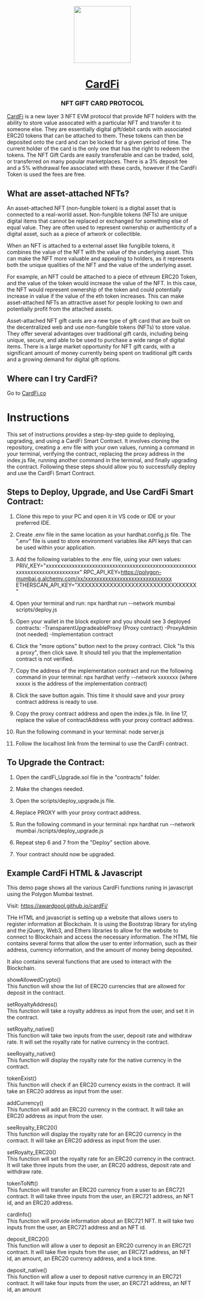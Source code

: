 <p align="center">
  <img src="https://assets.website-files.com/61f6aa17c5e295029bca4d0e/61f6aa17c5e295244aca4eaf_SportingDAO-Logo-256x256.png" width="150">
</p>
<h1 align="center" id="cardfi"><strong><a href="https://cardfi.co">CardFi</a></strong></h1>
<h3 align="center"><strong>NFT GIFT CARD PROTOCOL</strong></h1>
 
[CardFi](https://cardfi.co) is a new layer 3 NFT EVM protocol that provide NFT holders with the ability to store value assocated with a particular NFT and transfer it to someone else. They are essentially digital gift/debit cards with associated ERC20 tokens that can be attached to them. These tokens can then be deposited onto the card and can be locked for a given period of time. The current holder of the card is the only one that has the right to redeem the tokens. The NFT Gift Cards are easily transferable and can be traded, sold, or transferred on many popular marketplaces. There is a 3% deposit fee and a 5% withdrawal fee associated with these cards, however if the CardFi Token is used the fees are free.

## **What are asset-attached NFTs?**

An asset-attached NFT (non-fungible token) is a digital asset that is connected to a real-world asset. Non-fungible tokens (NFTs) are unique digital items that cannot be replaced or exchanged for something else of equal value. They are often used to represent ownership or authenticity of a digital asset, such as a piece of artwork or collectible.

When an NFT is attached to a external asset like fungibile tokens, it combines the value of the NFT with the value of the underlying asset. This can make the NFT more valuable and appealing to holders, as it represents both the unique qualities of the NFT and the value of the underlying asset.

For example, an NFT could be attached to a piece of ethreum ERC20 Token, and the value of the token would increase the value of the NFT. In this case, the NFT would represent ownership of the token and could potentially increase in value if the value of the eth token increases. This can make asset-attached NFTs an attractive asset for people looking to own and potentially profit from the attached assets.

Asset-attached NFT gift cards are a new type of gift card that are built on the decentralized web and use non-fungible tokens (NFTs) to store value. They offer several advantages over traditional gift cards, including being unique, secure, and able to be used to purchase a wide range of digital items. There is a large market opportunity for NFT gift cards, with a significant amount of money currently being spent on traditional gift cards and a growing demand for digital gift options.

## Where can I try CardFi?
Go to [CardFi.co](https://cardfi.co)

# **Instructions**

This set of instructions provides a step-by-step guide to deploying, upgrading, and using a CardFi Smart Contract. It involves cloning the repository, creating a .env file with your own values, running a command in your terminal, verifying the contract, replacing the proxy address in the index.js file, running another command in the terminal, and finally upgrading the contract. Following these steps should allow you to successfully deploy and use the CardFi Smart Contract.

## **Steps to Deploy, Upgrade, and Use CardFi Smart Contract:**

1. Clone this repo to your PC and open it in VS code or IDE or your preferred IDE.

2. Create .env file in the same location as your hardhat.config.js file. The ".env" file is used to store environment variables like API keys that can be used within your application.

3. Add the following variables to the .env file, using your own values:
     PRIV_KEY="xxxxxxxxxxxxxxxxxxxxxxxxxxxxxxxxxxxxxxxxxxxxxxxxxxxxxxxxxxxxxxxxxxxxxxxxxx"
     RPC_API_KEY=https://polygon-mumbai.g.alchemy.com/xx/xxxxxxxxxxxxxxxxxxxxxxxxxxxxxx
     ETHERSCAN_API_KEY="XXXXXXXXXXXXXXXXXXXXXXXXXXXXXXXXX"

4. Open your terminal and run:
     npx hardhat run --network mumbai scripts/deploy.js

5. Open your wallet in the block explorer and you should see 3 deployed contracts:
     -TransparentUpgradeableProxy (Proxy contract)
     -ProxyAdmin (not needed)
     -Implementation contract

6. Click the "more options" button next to the proxy contract.
Click "Is this a proxy", then click save. It should tell you that the implementation contract is not verified.

7. Copy the address of the implementation contract and run the following command in your terminal:
     npx hardhat verify --network  xxxxxxx
(where xxxxx is the address of the implementation contract)

8. Click the save button again. This time it should save and your proxy contract address is ready to use.

9. Copy the proxy contract address and open the index.js file.
In line 17, replace the value of contractAddress with your proxy contract address.

10. Run the following command in your terminal:
     node server.js

11. Follow the localhost link from the terminal to use the CardFi contract.

## **To Upgrade the Contract:**

1. Open the cardFi_Upgrade.sol file in the "contracts" folder.

2. Make the changes needed.

3. Open the scripts/deploy_upgrade.js file.

4. Replace PROXY with your proxy contract address.

5. Run the following command in your terminal:
     npx hardhat run --network mumbai /scripts/deploy_upgrade.js

6. Repeat step 6 and 7 from the "Deploy" section above.

7. Your contract should now be upgraded.

## **Example CardFi HTML & Javascript**
This demo page shows all the various CardFi functions runing in javascript using the Polygon Mumbai testnet. 

Visit: https://awardpool.github.io/cardFi/

THe HTML and javascript is setting up a website that allows users to register information at Blockchain. It is using the Bootstrap library for styling and the jQuery, Web3, and Ethers libraries to allow for the website to connect to Blockchain and access the necessary information. The HTML file contains several forms that allow the user to enter information, such as their address, currency information, and the amount of money being deposited. 

It also contains several functions that are used to interact with the Blockchain.

showAllowedCrypto() <br>
This function will show the list of ERC20 currencies that are allowed for deposit in the contract.

setRoyaltyAddress() <br>
This function will take a royalty address as input from the user, and set it in the contract.

setRoyalty_native() <br>
This function will take two inputs from the user, deposit rate and withdraw rate. It will set the royalty rate for native currency in the contract. 

seeRoyalty_native() <br>
This function will display the royalty rate for the native currency in the contract.

tokenExist() <br>
This function will check if an ERC20 currency exists in the contract. It will take an ERC20 address as input from the user.

addCurrency() <br>
This function will add an ERC20 currency in the contract. It will take an ERC20 address as input from the user.

seeRoyalty_ERC20() <br>
This function will display the royalty rate for an ERC20 currency in the contract. It will take an ERC20 address as input from the user.

setRoyalty_ERC20() <br>
This function will set the royalty rate for an ERC20 currency in the contract. It will take three inputs from the user, an ERC20 address, deposit rate and withdraw rate.

tokenToNft() <br>
This function will transfer an ERC20 currency from a user to an ERC721 contract. It will take three inputs from the user, an ERC721 address, an NFT id, and an ERC20 address.

cardInfo() <br>
This function will provide information about an ERC721 NFT. It will take two inputs from the user, an ERC721 address and an NFT id.

deposit_ERC20() <br>
This function will allow a user to deposit an ERC20 currency in an ERC721 contract. It will take five inputs from the user, an ERC721 address, an NFT id, an amount, an ERC20 currency address, and a lock time.

deposit_native() <br>
This function will allow a user to deposit native currency in an ERC721 contract. It will take four inputs from the user, an ERC721 address, an NFT id, an amount

